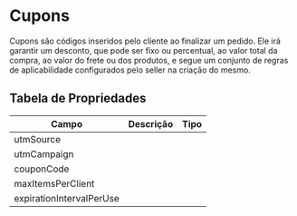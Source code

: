 # Cupons

Cupons são códigos inseridos pelo cliente ao finalizar um pedido. Ele irá garantir um desconto, que pode ser fixo ou percentual, ao valor total da compra, ao valor do frete ou dos produtos, e segue um conjunto de regras de aplicabilidade configurados pelo seller na criação do mesmo.

## Tabela de Propriedades

| Campo                    | Descrição | Tipo |
| ------------------------ | --------- | ---- |
| utmSource                |           |      |
| utmCampaign              |           |      |
| couponCode               |           |      |
| maxItemsPerClient        |           |      |
| expirationIntervalPerUse |           |      |
